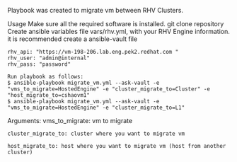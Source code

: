 Playbook was created to migrate vm between RHV Clusters.

Usage
    Make sure all the required software is installed.
    git clone repository
    Create ansible variables file vars/rhv.yml, with your RHV Engine information. it is recommended create a ansible-vault file

    rhv_api: "https://vm-198-206.lab.eng.pek2.redhat.com "
    rhv_user: "admin@internal"
    rhv_pass: "password"

    Run playbook as follows:
    $ ansible-playbook migrate_vm.yml --ask-vault -e "vms_to_migrate=HostedEngine" -e "cluster_migrate_to=Cluster" -e "host_migrate_to=cshaovm1"
    $ ansible-playbook migrate_vm.yml --ask-vault -e "vms_to_migrate=HostedEngine" -e "cluster_migrate_to=L1"

Arguments:
    vms_to_migrate: vm to migrate
    
    cluster_migrate_to: cluster where you want to migrate vm
    
    host_migrate_to: host where you want to migrate vm (host from another cluster)
